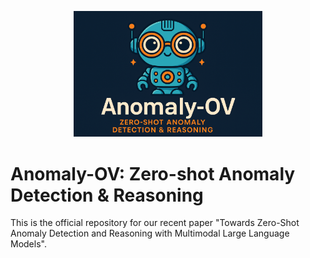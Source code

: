 <p align="center" width="100%">
<img src="figs/ov_logo.png"  width="60%" height="60%">
</p>

# Anomaly-OV: Zero-shot Anomaly Detection & Reasoning
This is the official repository for our recent paper "Towards Zero-Shot Anomaly Detection and Reasoning with Multimodal Large Language Models".
